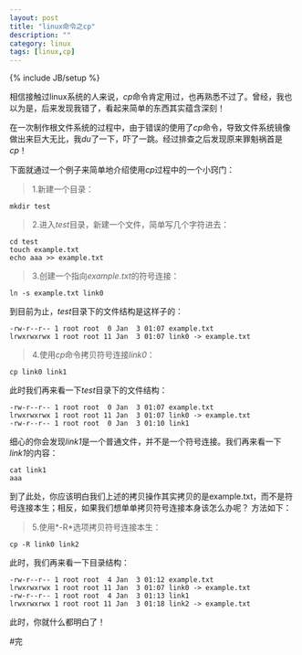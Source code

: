 ```yaml
---
layout: post
title: "linux命令之cp"
description: ""
category: linux
tags: [linux,cp]
---
```

{% include JB/setup %}


相信接触过linux系统的人来说，*cp*命令肯定用过，也再熟悉不过了。曾经，我也以为是，后来发现我错了，看起来简单的东西其实蕴含深刻！  

在一次制作根文件系统的过程中，由于错误的使用了*cp*命令，导致文件系统镜像做出来巨大无比，我*du*了一下，吓了一跳。经过排查之后发现原来罪魁祸首是*cp*！  

下面就通过一个例子来简单地介绍使用*cp*过程中的一个小窍门：  

>1.新建一个目录：  

	mkdir test  

>2.进入*test*目录，新建一个文件，简单写几个字符进去：  

	cd test
	touch example.txt  
	echo aaa >> example.txt

>3.创建一个指向*example.txt*的符号连接：  

	ln -s example.txt link0  

到目前为止，*test*目录下的文件结构是这样子的：  

	-rw-r--r-- 1 root root  0 Jan  3 01:07 example.txt
	lrwxrwxrwx 1 root root 11 Jan  3 01:07 link0 -> example.txt  

>4.使用*cp*命令拷贝符号连接*link0*：  

	cp link0 link1  

此时我们再来看一下*test*目录下的文件结构：  
	
	-rw-r--r-- 1 root root  0 Jan  3 01:07 example.txt
	lrwxrwxrwx 1 root root 11 Jan  3 01:07 link0 -> example.txt
	-rw-r--r-- 1 root root  0 Jan  3 01:10 link1  

细心的你会发现*link1*是一个普通文件，并不是一个符号连接。我们再来看一下*link1*的内容：  

	cat link1
	aaa  

到了此处，你应该明白我们上述的拷贝操作其实拷贝的是example.txt，而不是符号连接本生；相反，如果我们想单单拷贝符号连接本身该怎么办呢？ 方法如下： 

>5.使用*-R*选项拷贝符号连接本生：  

	cp -R link0 link2
	
此时，我们再来看一下目录结构：  

	-rw-r--r-- 1 root root  4 Jan  3 01:12 example.txt
	lrwxrwxrwx 1 root root 11 Jan  3 01:07 link0 -> example.txt
	-rw-r--r-- 1 root root  4 Jan  3 01:13 link1
	lrwxrwxrwx 1 root root 11 Jan  3 01:18 link2 -> example.txt  

此时，你就什么都明白了！  

#完